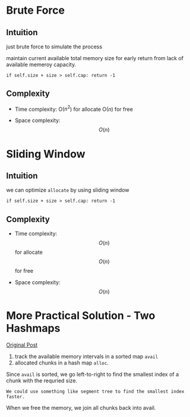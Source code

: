 # Brute Force

## Intuition

just brute force to simulate the process

maintain current available total memory size for early return from lack of available memeroy capacity.

`if self.size + size > self.cap: return -1`

## Complexity
- Time complexity:
O($n^2$) for allocate
O($n$) for free

- Space complexity:
$$O(n)$$

# Sliding Window

## Intuition

we can optimize `allocate` by using sliding window

`if self.size + size > self.cap: return -1`

## Complexity
- Time complexity:
$$O(n)$$ for allocate
$$O(n)$$ for free

- Space complexity:
$$O(n)$$

# More Practical Solution - Two Hashmaps

[Original Post](https://leetcode.com/problems/design-memory-allocator/solutions/2899668/two-maps/?orderBy=most_votes)

1. track the available memory intervals in a sorted map `avail`
2. allocated chunks in a hash map `alloc`.

Since `avail` is sorted, we go left-to-right to find the smallest index of a chunk with the requried size.

```
We could use something like segment tree to find the smallest index faster.
```

When we free the memory, we join all chunks back into avail.